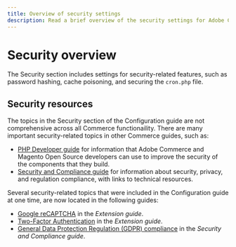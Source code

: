 ```yaml
---
title: Overview of security settings
description: Read a brief overview of the security settings for Adobe Commerce and Magento Open Source application.
---
```


# Security overview

The Security section includes settings for security-related features, such as password hashing, cache poisoning, and securing the `cron.php` file.

## Security resources

The topics in the Security section of the Configuration guide are not comprehensive across all Commerce functionaility. There are many important security-related topics in other Commerce guides, such as:

- [PHP Developer guide](https://developer.adobe.com/commerce/php/development/security/) for information that Adobe Commerce and Magento Open Source developers can use to improve the security of the components that they build.
- [Security and Compliance guide](https://devdocs.magento.com/security/security-and-compliance.html) for information about security, privacy, and regulation compliance, with links to technical resources.

Several security-related topics that were included in the Configuration guide at one time, are now located in the following guides:

- [Google reCAPTCHA](https://devdocs.magento.com/guides/v2.4/security/google-recaptcha.html) in the _Extension guide_.
- [Two-Factor Authentication](https://devdocs.magento.com/guides/v2.4/security/two-factor-authentication.html) in the _Extension guide_.
- [General Data Protection Regulation (GDPR) compliance](https://devdocs.magento.com/compliance/privacy/gdpr.html) in the _Security and Compliance guide_.
